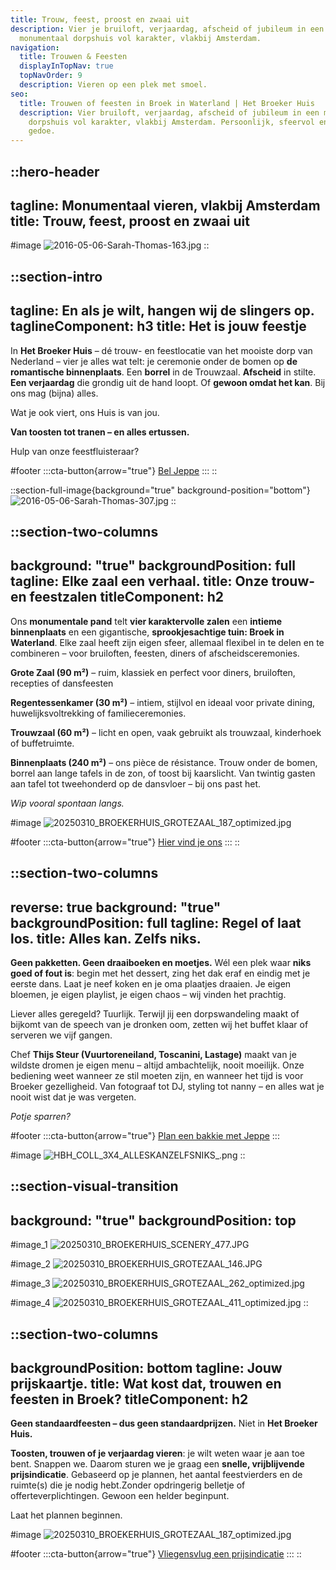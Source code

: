 ```yaml
---
title: Trouw, feest, proost en zwaai uit
description: Vier je bruiloft, verjaardag, afscheid of jubileum in een
  monumentaal dorpshuis vol karakter, vlakbij Amsterdam.
navigation:
  title: Trouwen & Feesten
  displayInTopNav: true
  topNavOrder: 9
  description: Vieren op een plek met smoel.
seo:
  title: Trouwen of feesten in Broek in Waterland | Het Broeker Huis
  description: Vier bruiloft, verjaardag, afscheid of jubileum in een monumentaal
    dorpshuis vol karakter, vlakbij Amsterdam. Persoonlijk, sfeervol en zonder
    gedoe.
---
```


::hero-header
---
tagline: Monumentaal vieren, vlakbij Amsterdam
title: Trouw, feest, proost en zwaai uit
---
#image
![2016-05-06-Sarah-Thomas-163.jpg](/2016-05-06-Sarah-Thomas-163.jpg)
::

::section-intro
---
tagline: En als je wilt, hangen wij de slingers op.
taglineComponent: h3
title: Het is jouw feestje
---
In **Het Broeker Huis** – dé trouw- en feestlocatie van het mooiste dorp van Nederland – vier je alles wat telt: je ceremonie onder de bomen op **de romantische binnenplaats**. Een **borrel** in de Trouwzaal. **Afscheid** in stilte. **Een verjaardag** die grondig uit de hand loopt. Of **gewoon omdat het kan**. Bij ons mag (bijna) alles.

Wat je ook viert, ons Huis is van jou.

**Van toosten tot tranen – en alles ertussen.**

Hulp van onze feestfluisteraar?

#footer
  :::cta-button{arrow="true"}
  [Bel Jeppe](tel:+31204031314)
  :::
::

::section-full-image{background="true" background-position="bottom"}
![2016-05-06-Sarah-Thomas-307.jpg](/466686941_10230167123299992_4849252139870361658_n.JPG)
::

::section-two-columns
---
background: "true"
backgroundPosition: full
tagline: Elke zaal een verhaal.
title: Onze trouw- en feestzalen
titleComponent: h2
---
Ons **monumentale pand** telt **vier karaktervolle zalen** een **intieme binnenplaats** en een gigantische, **sprookjesachtige tuin: Broek in Waterland**. Elke zaal heeft zijn eigen sfeer, allemaal flexibel in te delen en te combineren – voor bruiloften, feesten, diners of afscheidsceremonies.

**Grote Zaal (90 m²)** – ruim, klassiek en perfect voor diners, bruiloften, recepties of dansfeesten

**Regentessenkamer (30 m²)** – intiem, stijlvol en ideaal voor private dining, huwelijksvoltrekking of familieceremonies.

**Trouwzaal (60 m²)** – licht en open, vaak gebruikt als trouwzaal, kinderhoek of buffetruimte.

**Binnenplaats (240 m²)** – ons pièce de résistance. Trouw onder de bomen, borrel aan lange tafels in de zon, of toost bij kaarslicht. Van twintig gasten aan tafel tot tweehonderd op de dansvloer – bij ons past het.

*Wip vooral spontaan langs.*

#image
![20250310\_BROEKERHUIS\_GROTEZAAL\_187\_optimized.jpg](/BROEKERHUIS_COLLAGES_3x4_v1_SPACED.png)

#footer
  :::cta-button{arrow="true"}
  [Hier vind je ons](https://maps.app.goo.gl/AmoddNoNsqGFCc649)
  :::
::

::section-two-columns
---
reverse: true
background: "true"
backgroundPosition: full
tagline: Regel of laat los.
title: Alles kan. Zelfs niks.
---
**Geen pakketten. Geen draaiboeken en moetjes.** Wél een plek waar **niks goed of fout is**: begin met het dessert, zing het dak eraf en eindig met je eerste dans. Laat je neef koken en je oma plaatjes draaien. Je eigen bloemen, je eigen playlist, je eigen chaos – wij vinden het prachtig.

Liever alles geregeld? Tuurlijk. Terwijl jij een dorpswandeling maakt of bijkomt van de speech van je dronken oom, zetten wij het buffet klaar of serveren we vijf gangen.

Chef **Thijs Steur (Vuurtoreneiland, Toscanini, Lastage)** maakt van je wildste dromen je eigen menu – altijd ambachtelijk, nooit moeilijk. Onze bediening weet wanneer ze stil moeten zijn, en wanneer het tijd is voor Broeker gezelligheid. Van fotograaf tot DJ, styling tot nanny – en alles wat je nooit wist dat je was vergeten.

*Potje sparren?*

#footer
  :::cta-button{arrow="true"}
  [Plan een bakkie met Jeppe](mailto\:trouwen@broekerhuis.nl?subject=We%20hebben%20je%20hulp%20nodig\&body=Hi%20Jeppe%2C%0A%0AWe%20zijn%20benieuwd%20of%20Het%20Broeker%20Huis%20d%C3%A9%20locatie%20is%20die%20bij%20mij%2Fons%20past%20om%20op%20of%20rond%20%7Bdatum%7D%20een%20%7Bzeg%20't%20maar!%7D%20te%20vieren.%20%0A%0AEen%20site%20is%20leuk%2C%20maar%20een%20locatie%20moet%20gevoeld%20worden.%Kunnen%20we%20een%20kop%20koffie%20bij%20je%20komen%20drinken%2C%20goed%20rondkijken%20en%20je%20het%20hemd%20van%20het%20lijf%20vragen%3F%20%0A%0AOp%20%7Bdatum%2C%20tijd%7D%20en%20%7Bdatum%2C%20tijd%7D%20of%20%7Bdatum%2C%20tijd%7D%20past%20ons%20goed.%0A%0AZit%20daar%20iets%20tussen%20voor%20je%3F%0A%0ATot%20snel%2C%0A%0A%7BNaam%7D)
  :::

#image
![HBH\_COLL\_3X4\_ALLESKANZELFSNIKS\_.png](/20250331_BROEKERHUIS_1617.JPG)
::

::section-visual-transition
---
background: "true"
backgroundPosition: top
---
#image_1
![20250310\_BROEKERHUIS\_SCENERY\_477.JPG](/20250310_BROEKERHUIS_GROTEZAAL_093.JPG)

#image_2
![20250310\_BROEKERHUIS\_GROTEZAAL\_146.JPG](/20250331_BROEKERHUIS_0825.JPG)

#image_3
![20250310\_BROEKERHUIS\_GROTEZAAL\_262\_optimized.jpg](/20250310_BROEKERHUIS_GROTEZAAL_250.JPG)

#image_4
![20250310\_BROEKERHUIS\_GROTEZAAL\_411\_optimized.jpg](/20250310_BROEKERHUIS_GROTEZAAL_095.JPG)
::

::section-two-columns
---
backgroundPosition: bottom
tagline: Jouw prijskaartje.
title: Wat kost dat, trouwen en feesten in Broek?
titleComponent: h2
---
**Geen standaardfeesten – dus geen standaardprijzen.** Niet in **Het Broeker Huis.**

**Toosten, trouwen of je verjaardag vieren**: je wilt weten waar je aan toe bent. Snappen we. Daarom sturen we je graag een **snelle, vrijblijvende prijsindicatie**. Gebaseerd op je plannen, het aantal feestvierders en de ruimte(s) die je nodig hebt.Zonder opdringerig belletje of offerteverplichtingen. Gewoon een helder beginpunt.

Laat het plannen beginnen.

#image
![20250310\_BROEKERHUIS\_GROTEZAAL\_187\_optimized.jpg](/20250310_BROEKERHUIS_REGENTESSENKAMER_073.JPG)

#footer
  :::cta-button{arrow="true"}
  [Vliegensvlug een prijsindicatie](https://forms.gle/VhwGZtpg4k52Kru89)
  :::
::

